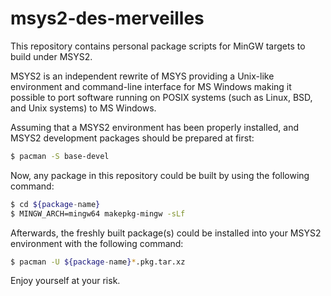 # msys2-des-merveilles

This repository contains personal package scripts for MinGW targets to build under MSYS2.

MSYS2 is an independent rewrite of MSYS providing a Unix-like environment and command-line interface for MS Windows making it possible to port software running on POSIX systems (such as Linux, BSD, and Unix systems) to MS Windows.

Assuming that a MSYS2 environment has been properly installed, and MSYS2 development
packages should be prepared at first:
```sh
$ pacman -S base-devel
```
Now, any package in this repository could be built by using the following command:
```sh
$ cd ${package-name}
$ MINGW_ARCH=mingw64 makepkg-mingw -sLf
```
Afterwards, the freshly built package(s) could be installed into your MSYS2
environment with the following command:
```sh
$ pacman -U ${package-name}*.pkg.tar.xz
```

Enjoy yourself at your risk.
